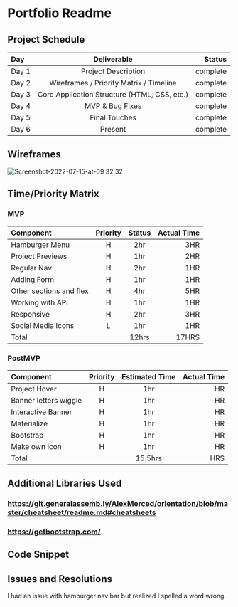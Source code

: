 # Portfolio Readme

## Project Schedule

|  Day   |                 Deliverable                  |   Status   |
| :---   |                   :------:                   |       ---: |
| Day 1  | Project Description                          | complete   |
| Day 2  | Wireframes / Priority Matrix / Timeline      | complete   |
| Day 3  | Core Application Structure (HTML, CSS, etc.) | complete   |
| Day 4  | MVP & Bug Fixes                              | complete   | 
| Day 5  | Final Touches                                | complete   |
| Day 6  | Present                                      | complete   |


## Wireframes
![Screenshot-2022-07-15-at-09 32 32](https://user-images.githubusercontent.com/112597161/192940534-072acbfc-765f-40ad-8071-7832dee996b0.png)

## Time/Priority Matrix

### MVP

|  Component              | Priority  | Status   | Actual Time |
| :---                    |   :---:   | :---:    |   ---:      |
| Hamburger Menu          |     H     |  2hr     |    3HR      |
| Project Previews        |     H     |  1hr     |    2HR      |
| Regular Nav             |     H     |  2hr     |    1HR      |
| Adding Form             |     H     |  1hr     |    1HR      |
| Other sections and flex |     H     |  4hr     |    5HR      |
| Working with API        |     H     |  1hr     |    1HR      |
| Responsive              |     H     |  2hr     |    3HR      |
| Social Media Icons      |     L     |  1hr     |    1HR      |
| Total                   |           |  12hrs   |   17HRS     |


### PostMVP

|  Component            | Priority  | Estimated Time  | Actual Time |
| :---                  |   :---:   |     :---:       |        ---: |
| Project Hover         |     H     |      1hr        |     HR      |
| Banner letters wiggle |     H     |      1hr        |     HR      |
| Interactive Banner    |     H     |      1hr        |     HR      |
| Materialize           |     H     |      1hr        |     HR      |
| Bootstrap             |     H     |      1hr        |     HR      |
| Make own icon         |     H     |      1hr        |     HR      |
| Total                 |           |    15.5hrs      |     HRS     |


## Additional Libraries Used
### https://git.generalassemb.ly/AlexMerced/orientation/blob/master/cheatsheet/readme.md#cheatsheets
### https://getbootstrap.com/

## Code Snippet

## Issues and Resolutions
I had an issue with hamburger nav bar but realized I spelled a word wrong. 
